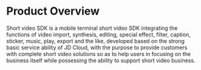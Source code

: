 
# Product Overview

Short video SDK is a mobile terminal short video SDK integrating the functions of video import, synthesis, editing, special effect, filter, caption, sticker, music, play, export and the like, developed based on the strong basic service ability of JD Cloud, with the purpose to provide customers with complete short video solutions so as to help users in focusing on the business itself while possessing the ability to support short video business.
